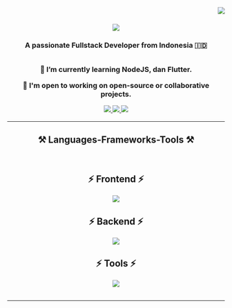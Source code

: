 <img align="right" src="https://visitor-badge.laobi.icu/badge?page_id=Andragons.Andragons" />

<h1 align="center">
  <img src="https://readme-typing-svg.herokuapp.com?font=Righteous&size=35&center=true&vCenter=true&width=500&height=70&duration=4000&lines=Hi+There!%F0%9F%91%8B;I'm+Ramanda+Kholisandra!" /></a>
</h1>

<h3 align="center">A passionate Fullstack Developer from Indonesia 🇮🇩</h

<br/><br/>

<div align="center">


 🌱 I’m currently learning **NodeJS**, dan **Flutter**.

 👯 I'm open to working on open-source or collaborative projects.


 </div>

<div align="center">
  <a href="mailto:ramandakholisandra123@gmail.com">
    <img src="https://img.shields.io/badge/Gmail-333333?style=for-the-badge&logo=gmail&logoColor=red" />
  </a>
  <a href="https://www.linkedin.com/in/ramanda-kholisandra/" target="_blank">
    <img src="https://img.shields.io/badge/LinkedIn-0077B5?style=for-the-badge&logo=linkedin&logoColor=white" target="_blank" />
  </a>
  <a href="https://www.canva.com/design/DAGKXrARwQA/BoxMTn3xIajE6RuOD1mnxg/edit?utm_content=DAGKXrARwQA&utm_campaign=designshare&utm_medium=link2&utm_source=sharebutton" target="_blank">
     <img src="https://img.shields.io/badge/Portfolio-FF5722?style=for-the-badge&logo=todoist&logoColor=white" target="_blank" /> <!-- sqlite, safari, google-chrome are other good icon options -->
  </a>
</div>

 <hr/>

<h2 align="center">⚒️ Languages-Frameworks-Tools ⚒️</h2>
<br/>
<div align="center">
    <h2 align="center">⚡ Frontend ⚡</h2>
    <img src="https://skillicons.dev/icons?i=html,css,javascript,bootstrap,react,flutter" /><br>
</div>
<div align="center">
    <h2 align="center">⚡ Backend ⚡</h2>
    <img src="https://skillicons.dev/icons?i=php,python,nodejs,laravel,flask,mysql,postgres,express" /><br>
</div>
<div align="center">
    <h2 align="center">⚡ Tools ⚡</h2>
  <img src="https://skillicons.dev/icons?i=vscode,github,git" /><br>
</div>

<br/>
<hr/>

